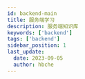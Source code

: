 ```yaml
---
id: backend-main
title: 服务端学习
description: 服务端知识库
keywords: ['backend']
tags: ['backend']
sidebar_position: 1
last_update:
  date: 2023-09-05
  author: hbche
---
```

